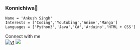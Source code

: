 ### Konnichiwa👋
    Name = 'Ankush Singh'
    Interests = ['Coding','Youtubing','Anime','Manga']
    Languages = ['Python3','Java','C#','Arduino','HTML + CSS']
Connect with me\
[![yt](https://encrypted-tbn0.gstatic.com/images?q=tbn:ANd9GcRghjFohaTG2xNL1hcRFN3g6g0tbvWXqRDcciXKkxNSiVwr2rrTKN3zPD4X&s=10)](htttps://youtube.com/AnkushTechCreator)
[<img src="http://www.google.com.au/images/nav_logo7.png">](http://google.com.au/)
